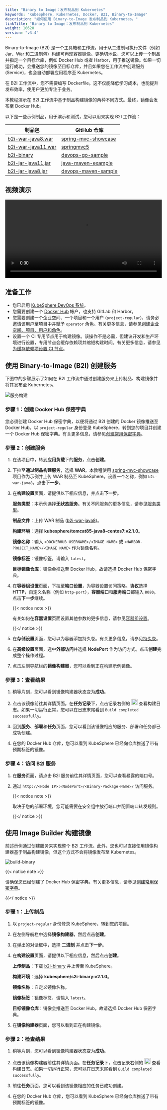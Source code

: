 ```yaml
---
title: "Binary to Image：发布制品到 Kubernetes"
keywords: "KubeSphere, Kubernetes, Docker, B2I, Binary-to-Image"
description: "如何使用 Binary-to-Image 发布制品到 Kubernetes。"
linkTitle: "Binary to Image：发布制品到 Kubernetes"
weight: 10620
version: "v3.4"
---
```


Binary-to-Image (B2I) 是一个工具箱和工作流，用于从二进制可执行文件（例如 Jar、War 和二进制包）构建可再现容器镜像。更确切地说，您可以上传一个制品并指定一个目标仓库，例如 Docker Hub 或者 Harbor，用于推送镜像。如果一切运行成功，会推送您的镜像至目标仓库，并且如果您在工作流中创建服务 (Service)，也会自动部署应用程序至 Kubernetes。

在 B2I 工作流中，您不需要编写 Dockerfile。这不仅能降低学习成本，也能提升发布效率，使用户更加专注于业务。

本教程演示在 B2I 工作流中基于制品构建镜像的两种不同方式。最终，镜像会发布至 Docker Hub。

以下是一些示例制品，用于演示和测试，您可以用来实现 B2I 工作流：

| 制品包                                                       | GitHub 仓库                                                  |
| ------------------------------------------------------------ | ------------------------------------------------------------ |
| [b2i-war-java8.war](https://github.com/kubesphere/tutorial/raw/master/tutorial%204%20-%20s2i-b2i/b2i-war-java8.war) | [spring-mvc-showcase](https://github.com/spring-projects/spring-mvc-showcase) |
| [b2i-war-java11.war](https://github.com/kubesphere/tutorial/raw/master/tutorial%204%20-%20s2i-b2i/b2i-war-java11.war) | [springmvc5](https://github.com/kubesphere/s2i-java-container/tree/master/tomcat/examples/springmvc5) |
| [b2i-binary](https://github.com/kubesphere/tutorial/raw/master/tutorial%204%20-%20s2i-b2i/b2i-binary) | [devops-go-sample](https://github.com/runzexia/devops-go-sample) |
| [b2i-jar-java11.jar](https://github.com/kubesphere/tutorial/raw/master/tutorial%204%20-%20s2i-b2i/b2i-jar-java11.jar) | [ java-maven-example](https://github.com/kubesphere/s2i-java-container/tree/master/java/examples/maven) |
| [b2i-jar-java8.jar](https://github.com/kubesphere/tutorial/raw/master/tutorial%204%20-%20s2i-b2i/b2i-jar-java8.jar) | [devops-maven-sample](https://github.com/kubesphere/devops-maven-sample) |

## 视频演示

<video controls="controls" style="width: 100% !important; height: auto !important;">
  <source type="video/mp4" src="https://kubesphere-community.pek3b.qingstor.com/videos/KubeSphere-v3.1.x-tutorial-videos/zh/KS311_200P009C202109_Binary%20to%20Image.mp4">
</video>

## 准备工作

- 您已启用 [KubeSphere DevOps 系统](../../../pluggable-components/devops/)。
- 您需要创建一个 [Docker Hub](http://www.dockerhub.com/) 帐户，也支持 GitLab 和 Harbor。
- 您需要创建一个企业空间、一个项目和一个用户 (`project-regular`)，请务必邀请该用户至项目中并赋予 `operator` 角色。有关更多信息，请参见[创建企业空间、项目、用户和角色](../../../quick-start/create-workspace-and-project/)。
- 设置一个 CI 专用节点用于构建镜像。该操作不是必需，但建议开发和生产环境进行设置，专用节点会缓存依赖项并缩短构建时间。有关更多信息，请参见[为缓存依赖项设置 CI 节点](../../../devops-user-guide/how-to-use/devops-settings/set-ci-node/)。

## 使用 Binary-to-Image (B2I) 创建服务

下图中的步骤展示了如何在 B2I 工作流中通过创建服务来上传制品、构建镜像并将其发布至 Kubernetes。

![服务构建](/images/docs/v3.x/zh-cn/project-user-guide/image-builder/binary-to-image/service-build.png)

### 步骤 1：创建 Docker Hub 保密字典

您必须创建 Docker Hub 保密字典，以便将通过 B2I 创建的 Docker 镜像推送至 Docker Hub。以 `project-regular` 身份登录 KubeSphere，转到您的项目并创建一个 Docker Hub 保密字典。有关更多信息，请参见[创建常用保密字典](../../../project-user-guide/configuration/secrets/#创建常用保密字典)。

### 步骤 2：创建服务

1. 在该项目中，转到**应用负载**下的**服务**，点击**创建**。

2. 下拉至**通过制品构建服务**，选择 **WAR**。本教程使用 [spring-mvc-showcase](https://github.com/spring-projects/spring-mvc-showcase) 项目作为示例并上传 WAR 制品至 KubeSphere。设置一个名称，例如 `b2i-war-java8`，点击**下一步**。

3. 在**构建设置**页面，请提供以下相应信息，并点击**下一步**。

   **服务类型**：本示例选择**无状态服务**。有关不同服务的更多信息，请参见[服务类型](../../../project-user-guide/application-workloads/services/#服务类型)。

   **制品文件**：上传 WAR 制品 ([b2i-war-java8](https://github.com/kubesphere/tutorial/raw/master/tutorial%204%20-%20s2i-b2i/b2i-war-java8.war))。

   **构建环境**：选择 **kubesphere/tomcat85-java8-centos7:v2.1.0**。

   **镜像名称**：输入 `<DOCKERHUB_USERNAME>/<IMAGE NAME>` 或 `<HARBOR-PROJECT_NAME>/<IMAGE NAME>` 作为镜像名称。

   **镜像标签**：镜像标签，请输入 `latest`。

   **目标镜像仓库**：镜像会推送至 Docker Hub，故请选择 Docker Hub 保密字典。
   
4. 在**容器组设置**页面，下拉至**端口设置**，为容器设置访问策略。**协议**选择 **HTTP**，自定义名称（例如 `http-port`），**容器端口**和**服务端口**都输入 `8080`。点击**下一步**继续。

   {{< notice note >}}

   有关如何在**容器设置**页面设置其他参数的更多信息，请参见[容器组设置](../../../project-user-guide/application-workloads/container-image-settings/)。

   {{</ notice >}} 

5. 在**存储设置**页面，您可以为容器添加持久卷。有关更多信息，请参见[持久卷](../../../project-user-guide/storage/volumes/)。

6. 在**高级设置**页面，选中**外部访问**并选择 **NodePort** 作为访问方式。点击**创建**完成整个操作过程。

7. 点击左侧导航栏的**镜像构建器**，您可以看到正在构建示例镜像。

### 步骤 3：查看结果

1. 稍等片刻，您可以看到镜像构建器状态变为**成功**。

2. 点击该镜像前往其详情页面。在**任务记录**下，点击记录右侧的 <img src="/images/docs/v3.x/zh-cn/project-user-guide/image-builder/binary-to-image/down-arrow.png" width="20px" /> 查看构建日志。如果一切运行正常，您可以在日志末尾看到 `Build completed successfully`。

3. 回到**服务**、**部署**和**任务**页面，您可以看到该镜像相应的服务、部署和任务都已成功创建。

4. 在您的 Docker Hub 仓库，您可以看到 KubeSphere 已经向仓库推送了带有预期标签的镜像。

### 步骤 4：访问 B2I 服务

1. 在**服务**页面，请点击 B2I 服务前往其详情页面，您可以查看暴露的端口号。

2. 通过 `http://<Node IP>:<NodePort>/<Binary-Package-Name>/` 访问服务。

   {{< notice note >}}

   取决于您的部署环境，您可能需要在安全组中放行端口并配置端口转发规则。

   {{</ notice >}} 

## 使用 Image Builder 构建镜像

前述示例通过创建服务来实现整个 B2I 工作流。此外，您也可以直接使用镜像构建器基于制品构建镜像，但这个方式不会将镜像发布至 Kubernetes。

![build-binary](/images/docs/v3.x/zh-cn/project-user-guide/image-builder/binary-to-image/build-binary.png)

{{< notice note >}}

请确保您已经创建了 Docker Hub 保密字典。有关更多信息，请参见[创建常用保密字典](../../../project-user-guide/configuration/secrets/#创建常用保密字典)。

{{</ notice >}} 

### 步骤 1：上传制品

1. 以 `project-regular` 身份登录 KubeSphere，转到您的项目。

2. 在左侧导航栏中选择**镜像构建器**，然后点击**创建**。

3. 在弹出的对话框中，选择 **二进制** 并点击**下一步**。

4. 在**构建设置**页面，请提供以下相应信息，然后点击**创建**。

   **上传制品**：下载 [b2i-binary](https://github.com/kubesphere/tutorial/raw/master/tutorial%204%20-%20s2i-b2i/b2i-binary) 并上传至 KubeSphere。

   **构建环境**：选择 **kubesphere/s2i-binary:v2.1.0**。

   **镜像名称**：自定义镜像名称。

   **镜像标签**：镜像标签，请输入 `latest`。

   **目标镜像仓库**：镜像会推送至 Docker Hub，故请选择 Docker Hub 保密字典。

5. 在**镜像构建器**页面，您可以看到正在构建镜像。

### 步骤 2：检查结果

1. 稍等片刻，您可以看到镜像构建器状态变为**成功**。

2. 点击该镜像构建器前往其详情页面。在**任务记录**下，点击记录右侧的 <img src="/images/docs/v3.x/zh-cn/project-user-guide/image-builder/binary-to-image/down-arrow.png" width="20px" /> 查看构建日志。如果一切运行正常，您可以在日志末尾看到 `Build completed successfully`。

3. 前往**任务**页面，您可以看到该镜像相应的任务已成功创建。

4. 在您的 Docker Hub 仓库，您可以看到 KubeSphere 已经向仓库推送了带有预期标签的镜像。


